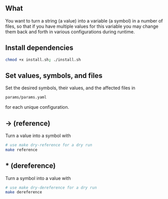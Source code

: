 ## What

You want to turn a string (a value) into a variable (a symbol) in a number of files, so that if you have multiple values for this variable you may change them back and forth in various configurations during runtime.

## Install dependencies

```bash
chmod +x install.sh; ./install.sh
```

## Set values, symbols, and files

Set the desired symbols, their values, and the affected files in

```bash
params/params.yaml
```

for each unique configuration.

## → (reference)

Turn a value into a symbol with

```bash
# use make dry-reference for a dry run
make reference
```

## * (dereference)

Turn a symbol into a value with

```bash
# use make dry-dereference for a dry run
make dereference
```
